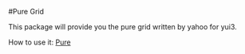 #Pure Grid

This package will provide you the pure grid written by yahoo for yui3.

How to use it: [Pure](http://purecss.io/grids/)